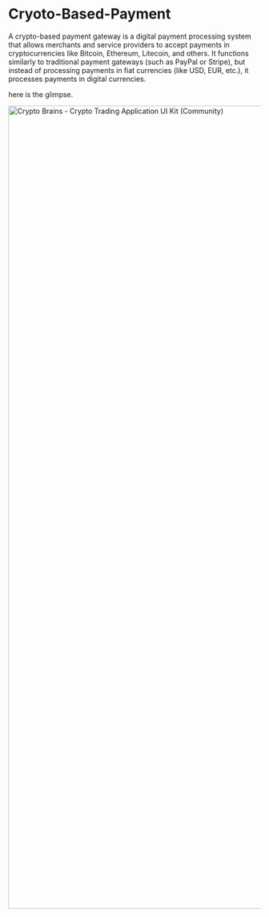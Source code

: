# Cryoto-Based-Payment
A crypto-based payment gateway is a digital payment processing system that allows merchants and service providers to accept payments in cryptocurrencies like Bitcoin, Ethereum, Litecoin, and others. It functions similarly to traditional payment gateways (such as PayPal or Stripe), but instead of processing payments in fiat currencies (like USD, EUR, etc.), it processes payments in digital currencies.

here is the glimpse.

<img width="1600" alt="Crypto Brains - Crypto Trading Application UI Kit (Community)" src="https://github.com/ShouvikGhosh2/Cryoto-Based-Payment/assets/130725715/8456c904-45d2-4f4d-8345-f16d3708ee96">

